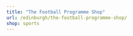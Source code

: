 ```yaml
---
title: "The Football Programme Shop"
url: /edinburgh/the-football-programme-shop/
shop: sports
---
```

